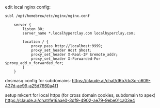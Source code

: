 edit local nginx config:
```bash
subl /opt/homebrew/etc/nginx/nginx.conf
```


```
    server {
        listen 80;
        server_name *.localhyperclay.com localhyperclay.com;

        location / {
            proxy_pass http://localhost:9999;
            proxy_set_header Host $host;
            proxy_set_header X-Real-IP $remote_addr;
            proxy_set_header X-Forwarded-For $proxy_add_x_forwarded_for;
        }
    }
```


dnsmasq config for subdomains:
https://claude.ai/chat/d6b7dc3c-c609-437d-ae99-a25d7660a4f1


setup mkcert for local https (for cross domain cookies, subdomain to apex)
https://claude.ai/chat/fe16aae0-3df9-4902-ae79-9ebe01ca03e4